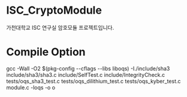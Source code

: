 # ISC_CryptoModule
가천대학교 ISC 연구실 암호모듈 프로젝트입니다.


# Compile Option
gcc -Wall -O2 $(pkg-config --cflags --libs liboqs) -I./include/sha3 include/sha3/sha3.c include/SelfTest.c include/IntegrityCheck.c tests/oqs_sha3_test.c tests/oqs_dilithium_test.c tests/oqs_kyber_test.c  module.c -loqs -o o

